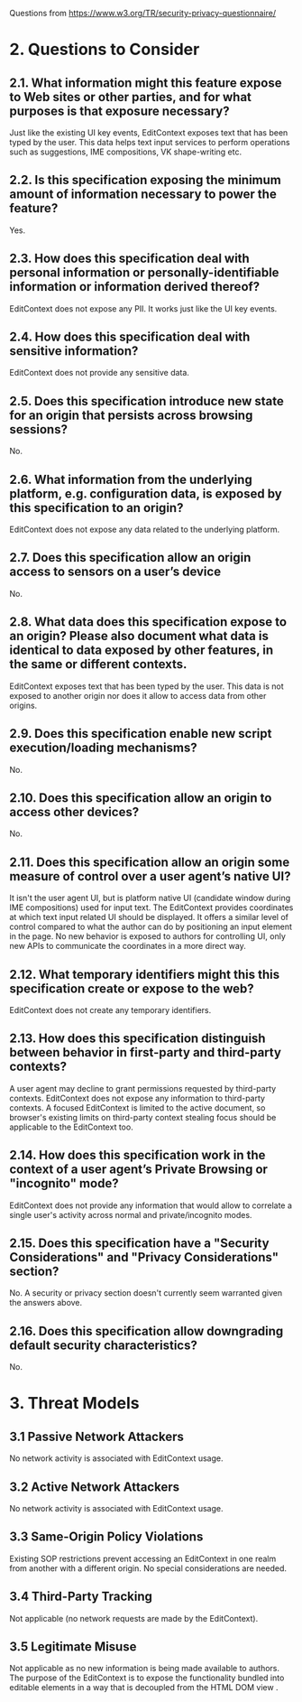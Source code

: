 Questions from https://www.w3.org/TR/security-privacy-questionnaire/

# 2. Questions to Consider

## 2.1. What information might this feature expose to Web sites or other parties, and for what purposes is that exposure necessary?

Just like the existing UI key events, EditContext exposes text that has been typed by the user. This data helps text input services to perform operations such as suggestions, IME compositions, VK shape-writing etc.

## 2.2. Is this specification exposing the minimum amount of information necessary to power the feature?

Yes.

## 2.3. How does this specification deal with personal information or personally-identifiable information or information derived thereof?

EditContext does not expose any PII. It works just like the UI key events.

## 2.4. How does this specification deal with sensitive information?

EditContext does not provide any sensitive data.

## 2.5. Does this specification introduce new state for an origin that persists across browsing sessions?

No.

## 2.6. What information from the underlying platform, e.g. configuration data, is exposed by this specification to an origin?

EditContext does not expose any data related to the underlying platform.

## 2.7. Does this specification allow an origin access to sensors on a user’s device

No.

## 2.8. What data does this specification expose to an origin? Please also document what data is identical to data exposed by other features, in the same or different contexts.

EditContext exposes text that has been typed by the user. This data is not exposed to another origin nor does it allow to access data from other origins.

## 2.9. Does this specification enable new script execution/loading mechanisms?

No.

## 2.10. Does this specification allow an origin to access other devices?

No.

## 2.11. Does this specification allow an origin some measure of control over a user agent’s native UI?

It isn't the user agent UI, but is platform native UI (candidate window during IME compositions) used for input text. The EditContext provides coordinates at which text input related UI should be displayed. It offers a similar level of control compared to what the author can do by positioning an input element in the page. No new behavior is exposed to authors for controlling UI, only new APIs to communicate the coordinates in a more direct way.

## 2.12. What temporary identifiers might this this specification create or expose to the web?

EditContext does not create any temporary identifiers.

## 2.13. How does this specification distinguish between behavior in first-party and third-party contexts?

A user agent may decline to grant permissions requested by third-party contexts. EditContext does not expose any information to third-party contexts. A focused EditContext is limited to the active document, so browser's existing limits on third-party context stealing focus should be applicable to the EditContext too.

## 2.14. How does this specification work in the context of a user agent’s Private Browsing or "incognito" mode?

EditContext does not provide any information that would allow to correlate a single user's activity across normal and private/incognito modes.

## 2.15. Does this specification have a "Security Considerations" and "Privacy Considerations" section?

No. A security or privacy section doesn't currently seem warranted given the answers above.

## 2.16. Does this specification allow downgrading default security characteristics?

No.

# 3. Threat Models

## 3.1 Passive Network Attackers

No network activity is associated with EditContext usage.

## 3.2 Active Network Attackers

No network activity is associated with EditContext usage.

## 3.3 Same-Origin Policy Violations

Existing SOP restrictions prevent accessing an EditContext in one realm from another with a different origin. No special considerations are needed.

## 3.4 Third-Party Tracking

Not applicable (no network requests are made by the EditContext).

## 3.5 Legitimate Misuse

Not applicable as no new information is being made available to authors. The purpose of the EditContext is to expose the functionality bundled into editable elements in a way that is decoupled from the HTML DOM view .

